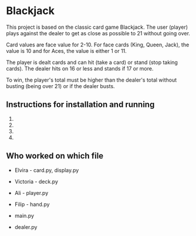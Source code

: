 # Blackjack

This project is based on the classic card game Blackjack. The user (player) plays against the dealer to get as close as possible to 21 without going over. 

Card values are face value for 2-10. For face cards (King, Queen, Jack), the value is 10 and for Aces, the value is either 1 or 11.

The player is dealt cards and can hit (take a card) or stand (stop taking cards). The dealer hits on 16 or less and stands if 17 or more.

To win, the player's total must be higher than the dealer's total without busting (being over 21) or if the dealer busts.

## Instructions for installation and running

1.
2.
3.
4.

## Who worked on which file

* Elvira - card.py, display.py
* Victoria - deck.py
* Ali - player.py
* Filip - hand.py

* main.py
* dealer.py



